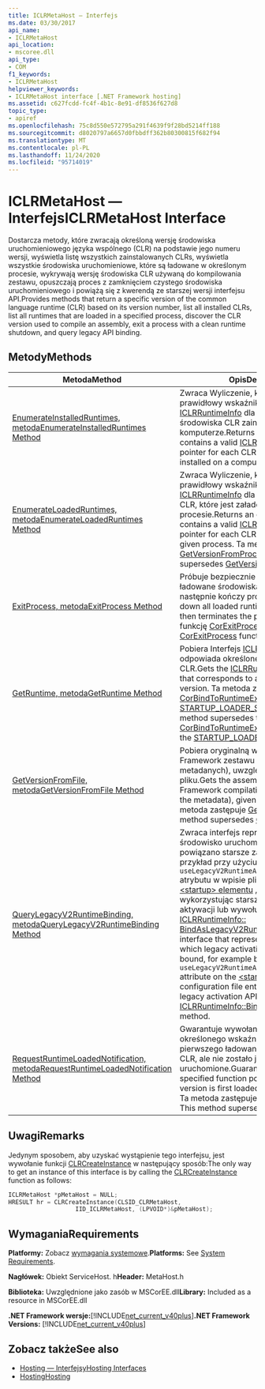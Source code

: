 ```yaml
---
title: ICLRMetaHost — Interfejs
ms.date: 03/30/2017
api_name:
- ICLRMetaHost
api_location:
- mscoree.dll
api_type:
- COM
f1_keywords:
- ICLRMetaHost
helpviewer_keywords:
- ICLRMetaHost interface [.NET Framework hosting]
ms.assetid: c627fcdd-fc4f-4b1c-8e91-df8536f627d8
topic_type:
- apiref
ms.openlocfilehash: 75c8d550e572795a291f4639f9f28bd5214ff188
ms.sourcegitcommit: d8020797a6657d0fbbdff362b80300815f682f94
ms.translationtype: MT
ms.contentlocale: pl-PL
ms.lasthandoff: 11/24/2020
ms.locfileid: "95714019"
---
```

# <a name="iclrmetahost-interface"></a><span data-ttu-id="d41b8-102">ICLRMetaHost — Interfejs</span><span class="sxs-lookup"><span data-stu-id="d41b8-102">ICLRMetaHost Interface</span></span>

<span data-ttu-id="d41b8-103">Dostarcza metody, które zwracają określoną wersję środowiska uruchomieniowego języka wspólnego (CLR) na podstawie jego numeru wersji, wyświetla listę wszystkich zainstalowanych CLRs, wyświetla wszystkie środowiska uruchomieniowe, które są ładowane w określonym procesie, wykrywają wersję środowiska CLR używaną do kompilowania zestawu, opuszczają proces z zamknięciem czystego środowiska uruchomieniowego i powiążą się z kwerendą ze starszej wersji interfejsu API.</span><span class="sxs-lookup"><span data-stu-id="d41b8-103">Provides methods that return a specific version of the common language runtime (CLR) based on its version number, list all installed CLRs, list all runtimes that are loaded in a specified process, discover the CLR version used to compile an assembly, exit a process with a clean runtime shutdown, and query legacy API binding.</span></span>  
  
## <a name="methods"></a><span data-ttu-id="d41b8-104">Metody</span><span class="sxs-lookup"><span data-stu-id="d41b8-104">Methods</span></span>  
  
|<span data-ttu-id="d41b8-105">Metoda</span><span class="sxs-lookup"><span data-stu-id="d41b8-105">Method</span></span>|<span data-ttu-id="d41b8-106">Opis</span><span class="sxs-lookup"><span data-stu-id="d41b8-106">Description</span></span>|  
|------------|-----------------|  
|[<span data-ttu-id="d41b8-107">EnumerateInstalledRuntimes, metoda</span><span class="sxs-lookup"><span data-stu-id="d41b8-107">EnumerateInstalledRuntimes Method</span></span>](iclrmetahost-enumerateinstalledruntimes-method.md)|<span data-ttu-id="d41b8-108">Zwraca Wyliczenie, które zawiera prawidłowy wskaźnik interfejsu [ICLRRuntimeInfo](iclrruntimeinfo-interface.md) dla każdej wersji środowiska CLR zainstalowanej na komputerze.</span><span class="sxs-lookup"><span data-stu-id="d41b8-108">Returns an enumeration that contains a valid [ICLRRuntimeInfo](iclrruntimeinfo-interface.md) interface pointer for each CLR version that is installed on a computer.</span></span>|  
|[<span data-ttu-id="d41b8-109">EnumerateLoadedRuntimes, metoda</span><span class="sxs-lookup"><span data-stu-id="d41b8-109">EnumerateLoadedRuntimes Method</span></span>](iclrmetahost-enumerateloadedruntimes-method.md)|<span data-ttu-id="d41b8-110">Zwraca Wyliczenie, które zawiera prawidłowy wskaźnik interfejsu [ICLRRuntimeInfo](iclrruntimeinfo-interface.md) dla każdego środowiska CLR, które jest załadowane w danym procesie.</span><span class="sxs-lookup"><span data-stu-id="d41b8-110">Returns an enumeration that contains a valid [ICLRRuntimeInfo](iclrruntimeinfo-interface.md) interface pointer for each CLR that is loaded in a given process.</span></span> <span data-ttu-id="d41b8-111">Ta metoda zastępuje [GetVersionFromProcess —](getversionfromprocess-function.md).</span><span class="sxs-lookup"><span data-stu-id="d41b8-111">This method supersedes [GetVersionFromProcess](getversionfromprocess-function.md).</span></span>|  
|[<span data-ttu-id="d41b8-112">ExitProcess, metoda</span><span class="sxs-lookup"><span data-stu-id="d41b8-112">ExitProcess Method</span></span>](iclrmetahost-exitprocess-method.md)|<span data-ttu-id="d41b8-113">Próbuje bezpiecznie zamknąć wszystkie ładowane środowiska uruchomieniowe, a następnie kończy proces.</span><span class="sxs-lookup"><span data-stu-id="d41b8-113">Attempts to shut down all loaded runtimes gracefully and then terminates the process.</span></span> <span data-ttu-id="d41b8-114">Zastępuje funkcję [CorExitProcess —](corexitprocess-function.md) .</span><span class="sxs-lookup"><span data-stu-id="d41b8-114">Supersedes the [CorExitProcess](corexitprocess-function.md) function.</span></span>|  
|[<span data-ttu-id="d41b8-115">GetRuntime, metoda</span><span class="sxs-lookup"><span data-stu-id="d41b8-115">GetRuntime Method</span></span>](iclrmetahost-getruntime-method.md)|<span data-ttu-id="d41b8-116">Pobiera Interfejs [ICLRRuntimeInfo](iclrruntimeinfo-interface.md) , który odpowiada określonej wersji środowiska CLR.</span><span class="sxs-lookup"><span data-stu-id="d41b8-116">Gets the [ICLRRuntimeInfo](iclrruntimeinfo-interface.md) interface that corresponds to a particular CLR version.</span></span> <span data-ttu-id="d41b8-117">Ta metoda zastępuje funkcję [CorBindToRuntimeEx](corbindtoruntimeex-function.md) używaną z flagą [STARTUP_LOADER_SAFEMODE](startup-flags-enumeration.md) .</span><span class="sxs-lookup"><span data-stu-id="d41b8-117">This method supersedes the [CorBindToRuntimeEx](corbindtoruntimeex-function.md) function used with the [STARTUP_LOADER_SAFEMODE](startup-flags-enumeration.md) flag.</span></span>|  
|[<span data-ttu-id="d41b8-118">GetVersionFromFile, metoda</span><span class="sxs-lookup"><span data-stu-id="d41b8-118">GetVersionFromFile Method</span></span>](iclrmetahost-getversionfromfile-method.md)|<span data-ttu-id="d41b8-119">Pobiera oryginalną wersję kompilacji .NET Framework zestawu (przechowywaną w metadanych), uwzględniając ścieżkę pliku.</span><span class="sxs-lookup"><span data-stu-id="d41b8-119">Gets the assembly's original .NET Framework compilation version (stored in the metadata), given its file path.</span></span> <span data-ttu-id="d41b8-120">Ta metoda zastępuje [GetFileVersion —](getfileversion-function.md).</span><span class="sxs-lookup"><span data-stu-id="d41b8-120">This method supersedes [GetFileVersion](getfileversion-function.md).</span></span>|  
|[<span data-ttu-id="d41b8-121">QueryLegacyV2RuntimeBinding, metoda</span><span class="sxs-lookup"><span data-stu-id="d41b8-121">QueryLegacyV2RuntimeBinding Method</span></span>](iclrmetahost-querylegacyv2runtimebinding-method.md)|<span data-ttu-id="d41b8-122">Zwraca interfejs reprezentujący środowisko uruchomieniowe, do którego powiązano starsze zasady aktywacji, na przykład przy użyciu `useLegacyV2RuntimeActivationPolicy` atrybutu w wpisie pliku konfiguracji [ \<startup> elementu](../../configure-apps/file-schema/startup/startup-element.md) , bezpośrednio wykorzystując starsze interfejsy API aktywacji lub wywołując metodę [ICLRRuntimeInfo:: BindAsLegacyV2Runtime —](iclrruntimeinfo-bindaslegacyv2runtime-method.md) .</span><span class="sxs-lookup"><span data-stu-id="d41b8-122">Returns an interface that represents a runtime to which legacy activation policy has been bound, for example by using the `useLegacyV2RuntimeActivationPolicy` attribute on the [\<startup> Element](../../configure-apps/file-schema/startup/startup-element.md) configuration file entry, by direct use of the legacy activation APIs, or by calling the [ICLRRuntimeInfo::BindAsLegacyV2Runtime](iclrruntimeinfo-bindaslegacyv2runtime-method.md) method.</span></span>|  
|[<span data-ttu-id="d41b8-123">RequestRuntimeLoadedNotification, metoda</span><span class="sxs-lookup"><span data-stu-id="d41b8-123">RequestRuntimeLoadedNotification Method</span></span>](iclrmetahost-requestruntimeloadednotification-method.md)|<span data-ttu-id="d41b8-124">Gwarantuje wywołanie zwrotne do określonego wskaźnika funkcji podczas pierwszego ładowania wersji środowiska CLR, ale nie zostało jeszcze uruchomione.</span><span class="sxs-lookup"><span data-stu-id="d41b8-124">Guarantees a callback to the specified function pointer when a CLR version is first loaded, but not yet started.</span></span> <span data-ttu-id="d41b8-125">Ta metoda zastępuje [LockClrVersion —](lockclrversion-function.md)</span><span class="sxs-lookup"><span data-stu-id="d41b8-125">This method supersedes [LockClrVersion](lockclrversion-function.md)</span></span>|  
  
## <a name="remarks"></a><span data-ttu-id="d41b8-126">Uwagi</span><span class="sxs-lookup"><span data-stu-id="d41b8-126">Remarks</span></span>  

 <span data-ttu-id="d41b8-127">Jedynym sposobem, aby uzyskać wystąpienie tego interfejsu, jest wywołanie funkcji [CLRCreateInstance](clrcreateinstance-function.md) w następujący sposób:</span><span class="sxs-lookup"><span data-stu-id="d41b8-127">The only way to get an instance of this interface is by calling the [CLRCreateInstance](clrcreateinstance-function.md) function as follows:</span></span>  
  
```cpp  
ICLRMetaHost *pMetaHost = NULL;  
HRESULT hr = CLRCreateInstance(CLSID_CLRMetaHost,  
                   IID_ICLRMetaHost, (LPVOID*)&pMetaHost);  
```  
  
## <a name="requirements"></a><span data-ttu-id="d41b8-128">Wymagania</span><span class="sxs-lookup"><span data-stu-id="d41b8-128">Requirements</span></span>  

 <span data-ttu-id="d41b8-129">**Platformy:** Zobacz [wymagania systemowe](../../get-started/system-requirements.md).</span><span class="sxs-lookup"><span data-stu-id="d41b8-129">**Platforms:** See [System Requirements](../../get-started/system-requirements.md).</span></span>  
  
 <span data-ttu-id="d41b8-130">**Nagłówek:** Obiekt ServiceHost. h</span><span class="sxs-lookup"><span data-stu-id="d41b8-130">**Header:** MetaHost.h</span></span>  
  
 <span data-ttu-id="d41b8-131">**Biblioteka:** Uwzględnione jako zasób w MSCorEE.dll</span><span class="sxs-lookup"><span data-stu-id="d41b8-131">**Library:** Included as a resource in MSCorEE.dll</span></span>  
  
 <span data-ttu-id="d41b8-132">**.NET Framework wersje:**[!INCLUDE[net_current_v40plus](../../../../includes/net-current-v40plus-md.md)]</span><span class="sxs-lookup"><span data-stu-id="d41b8-132">**.NET Framework Versions:** [!INCLUDE[net_current_v40plus](../../../../includes/net-current-v40plus-md.md)]</span></span>  
  
## <a name="see-also"></a><span data-ttu-id="d41b8-133">Zobacz także</span><span class="sxs-lookup"><span data-stu-id="d41b8-133">See also</span></span>

- [<span data-ttu-id="d41b8-134">Hosting — Interfejsy</span><span class="sxs-lookup"><span data-stu-id="d41b8-134">Hosting Interfaces</span></span>](hosting-interfaces.md)
- [<span data-ttu-id="d41b8-135">Hosting</span><span class="sxs-lookup"><span data-stu-id="d41b8-135">Hosting</span></span>](index.md)
